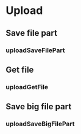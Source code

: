 # Upload

## Save file part

### uploadSaveFilePart

## Get file

### uploadGetFile

## Save big file part

### uploadSaveBigFilePart

